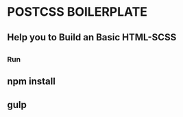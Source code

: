 <h1>POSTCSS BOILERPLATE</h1>

##
## Help you to Build an Basic HTML-SCSS
##
##

## <h3>Run</h3>
## npm install
## gulp
##

